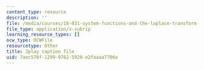 ```yaml
---
content_type: resource
description: ''
file: /media/courses/18-031-system-functions-and-the-laplace-transform-spring-2019/7aec578f129997625920e2faaaa7706a_5HfMEUO9vlY.srt
file_type: application/x-subrip
learning_resource_types: []
ocw_type: OCWFile
resourcetype: Other
title: 3play caption file
uid: 7aec578f-1299-9762-5920-e2faaaa7706a
---
```

